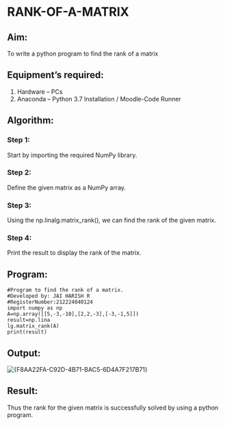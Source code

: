 # RANK-OF-A-MATRIX
## Aim:
To write a python program to find the rank of a matrix
## Equipment’s required:
1. 	Hardware – PCs
2. 	Anaconda – Python 3.7 Installation / Moodle-Code Runner
## Algorithm:
### Step 1:
Start by importing the required NumPy library.

### Step 2:
Define the given matrix as a NumPy array.

### Step 3:
Using the np.linalg.matrix_rank(), we can find the rank of the given matrix.

### Step 4:
Print the result to display the rank of the matrix.
## Program:
```
#Program to find the rank of a matrix.
#Developed by: JAI HARISH R
#RegisterNumber:212224040124
import numpy as np
A=np.array([[5,-3,-10],[2,2,-3],[-3,-1,5]])
result=np.lina
lg.matrix_rank(A)
print(result)
```
## Output:
![{F8AA22FA-C92D-4B71-BAC5-6D4A7F217B71}](https://github.com/user-attachments/assets/84461872-38ef-49ca-bcf1-d0238fb78fd1)

## Result:
Thus the rank for the given matrix is successfully solved by  using a python program.

